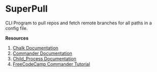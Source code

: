 # SuperPull

CLI Program to pull repos and fetch remote branches for all paths in a config file.

**Resources**

1. [Chalk Documentation](https://github.com/chalk/chalk)
1. [Commander Documentation](https://github.com/tj/commander.js/)
1. [Child_Process Documentation](https://nodejs.org/api/child_process.html)
1. [FreeCodeCamp Commander Tutorial](https://medium.freecodecamp.org/writing-command-line-applications-in-nodejs-2cf8327eee2)
